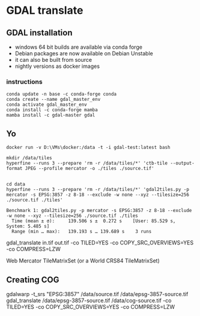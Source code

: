 # GDAL translate

## GDAL installation
- windows 64 bit builds are available via conda forge 
- Debian packages are now available on Debian Unstable
- it can also be built from source 
- nightly versions as docker images


### instructions

```
conda update -n base -c conda-forge conda
conda create --name gdal_master_env
conda activate gdal_master_env
conda install -c conda-forge mamba
mamba install -c gdal-master gdal
```



## Yo

```
docker run -v D:\VMs\docker:/data -t -i gdal-test:latest bash
```


```
mkdir /data/tiles 
hyperfine --runs 3 --prepare 'rm -r /data/tiles/*' 'ctb-tile --output-format JPEG --profile mercator -o ./tiles ./source.tif'


cd data 
hyperfine --runs 3 --prepare 'rm -r /data/tiles/*' 'gdal2tiles.py -p mercator -s EPSG:3857 -z 8-18 --exclude -w none --xyz --tilesize=256 ./source.tif ./tiles'
```

```
Benchmark 1: gdal2tiles.py -p mercator -s EPSG:3857 -z 8-18 --exclude -w none --xyz --tilesize=256 ./source.tif ./tiles
  Time (mean ± σ):     139.506 s ±  0.272 s    [User: 85.529 s, System: 5.485 s]
  Range (min … max):   139.193 s … 139.689 s    3 runs
```




gdal_translate in.tif out.tif -co TILED=YES -co COPY_SRC_OVERVIEWS=YES -co COMPRESS=LZW

Web Mercator TileMatrixSet (or a World CRS84 TileMatrixSet)

## Creating COG 
gdalwarp -t_srs "EPSG:3857" /data/source.tif /data/epsg-3857-source.tif
gdal_translate /data/epsg-3857-source.tif /data/cog-source.tif -co TILED=YES -co COPY_SRC_OVERVIEWS=YES -co COMPRESS=LZW